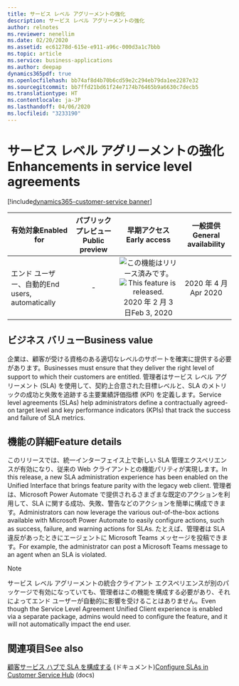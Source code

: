 ```yaml
---
title: サービス レベル アグリーメントの強化
description: サービス レベル アグリーメントの強化
author: relnotes
ms.reviewer: nenellim
ms.date: 02/20/2020
ms.assetid: ec61278d-615e-e911-a96c-000d3a1c7bbb
ms.topic: article
ms.service: business-applications
ms.author: deepap
dynamics365pdf: true
ms.openlocfilehash: bb74af8d4b70b6cd59e2c294eb79da1ee2287e32
ms.sourcegitcommit: bb7ffd21bd61f24e7174b76465b9a6630c7decb5
ms.translationtype: HT
ms.contentlocale: ja-JP
ms.lasthandoff: 04/06/2020
ms.locfileid: "3233190"
---
```

# <a name="enhancements-in-service-level-agreements"></a><span data-ttu-id="12032-103">サービス レベル アグリーメントの強化</span><span class="sxs-lookup"><span data-stu-id="12032-103">Enhancements in service level agreements</span></span>
[!include[dynamics365-customer-service banner](../includes/dynamics365-customer-service.md)]

| <span data-ttu-id="12032-104">有効対象</span><span class="sxs-lookup"><span data-stu-id="12032-104">Enabled for</span></span>    |  <span data-ttu-id="12032-105">パブリック プレビュー</span><span class="sxs-lookup"><span data-stu-id="12032-105">Public preview</span></span> | <span data-ttu-id="12032-106">早期アクセス</span><span class="sxs-lookup"><span data-stu-id="12032-106">Early access</span></span> | <span data-ttu-id="12032-107">一般提供</span><span class="sxs-lookup"><span data-stu-id="12032-107">General availability</span></span> | 
| ---------- | :----------: |:----------: |:----------: |
|<span data-ttu-id="12032-108">エンド ユーザー、自動的</span><span class="sxs-lookup"><span data-stu-id="12032-108">End users, automatically</span></span>|-|<span data-ttu-id="12032-109">![この機能はリリース済みです。](/dynamics365-release-plan/media/green-checkmark.png "この機能はリリース済みです。")</span><span class="sxs-lookup"><span data-stu-id="12032-109">![This feature is released.](/dynamics365-release-plan/media/green-checkmark.png "This feature is released.")</span></span> <span data-ttu-id="12032-110">2020 年 2 月 3 日</span><span class="sxs-lookup"><span data-stu-id="12032-110">Feb 3, 2020</span></span>| <span data-ttu-id="12032-111">2020 年 4 月</span><span class="sxs-lookup"><span data-stu-id="12032-111">Apr 2020</span></span>|


## <a name="business-value"></a><span data-ttu-id="12032-112">ビジネス バリュー</span><span class="sxs-lookup"><span data-stu-id="12032-112">Business value</span></span>
<!-- bv start -->
<span data-ttu-id="12032-113">企業は、顧客が受ける資格のある適切なレベルのサポートを確実に提供する必要があります。</span><span class="sxs-lookup"><span data-stu-id="12032-113">Businesses must ensure that they deliver the right level of support to which their customers are entitled.</span></span> <span data-ttu-id="12032-114">管理者はサービス レベル アグリーメント (SLA) を使用して、契約上合意された目標レベルと、SLA のメトリックの成功と失敗を追跡する主要業績評価指標 (KPI) を定義します。</span><span class="sxs-lookup"><span data-stu-id="12032-114">Service level agreements (SLAs) help administrators define a contractually agreed-on target level and key performance indicators (KPIs) that track the success and failure of SLA metrics.</span></span>
<!-- bv end -->



## <a name="feature-details"></a><span data-ttu-id="12032-115">機能の詳細</span><span class="sxs-lookup"><span data-stu-id="12032-115">Feature details</span></span>
<!--feature detail start -->
<span data-ttu-id="12032-116">このリリースでは、統一インターフェイス上で新しい SLA 管理エクスペリエンスが有効になり、従来の Web クライアントとの機能パリティが実現します。</span><span class="sxs-lookup"><span data-stu-id="12032-116">In this release, a new SLA administration experience has been enabled on the Unified Interface that brings feature parity with the legacy web client.</span></span> <span data-ttu-id="12032-117">管理者は、Microsoft Power Automate で提供されるさまざまな既定のアクションを利用して、SLA に関する成功、失敗、警告などのアクションを簡単に構成できます。</span><span class="sxs-lookup"><span data-stu-id="12032-117">Administrators can now leverage the various out-of-the-box actions available with Microsoft Power Automate to easily configure actions, such as success, failure, and warning actions for SLAs.</span></span> <span data-ttu-id="12032-118">たとえば、管理者は SLA 違反があったときにエージェントに Microsoft Teams メッセージを投稿できます。</span><span class="sxs-lookup"><span data-stu-id="12032-118">For example, the administrator can post a Microsoft Teams message to an agent when an SLA is violated.</span></span>
<!--feature detail end -->


> [!NOTE]
> <span data-ttu-id="12032-119">サービス レベル アグリーメントの統合クライアント エクスペリエンスが別のパッケージで有効になっていても、管理者はこの機能を構成する必要があり、それによってエンド ユーザーが自動的に影響を受けることはありません。</span><span class="sxs-lookup"><span data-stu-id="12032-119">Even though the Service Level Agreement Unified Client experience is enabled via a separate package, admins would need to configure the feature, and it will not automatically impact the end user.</span></span>







## <a name="see-also"></a><span data-ttu-id="12032-120">関連項目</span><span class="sxs-lookup"><span data-stu-id="12032-120">See also</span></span>


<!--docs start-->
<span data-ttu-id="12032-121">[顧客サービス ハブで SLA を構成する](https://docs.microsoft.com/dynamics365/customer-service/define-service-level-agreements#configure-slas-in-customer-service-hub) (ドキュメント)</span><span class="sxs-lookup"><span data-stu-id="12032-121">[Configure SLAs in Customer Service Hub](https://docs.microsoft.com/dynamics365/customer-service/define-service-level-agreements#configure-slas-in-customer-service-hub) (docs)</span></span>
<!--docs end-->

